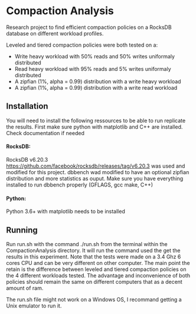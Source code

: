 # Compaction Analysis
Research project to find efficient compaction policies on a RocksDB database on different workload profiles.

Leveled and tiered compaction policies were both tested on a:
- Write heavy workload with 50% reads and 50% writes uniformaly distributed
- Read heavy workload with 95% reads and 5% writes uniformaly distributed
- A zipfian (1%, alpha = 0.99) distribution with a write heavy workload
- A zipfian (1%, alpha = 0.99) distribution with a write read workload


## Installation

You will need to install the following ressources to be able to run replicate the results.
First make sure python with matplotlib and C++ are installed. Check documentation if needed

#### RocksDB:
RocksDB v6.20.3 https://github.com/facebook/rocksdb/releases/tag/v6.20.3 was used and modified for this project.
dbbench wad modified to have an optional zipfian distribution and more statistics as ouput.
Make sure you have everything installed to run dbbench properly (GFLAGS, gcc make, C++)

#### Python:
Python 3.6+ with matplotlib needs to be installed

## Running
Run run.sh with the command ./run.sh from the terminal within the CompactionAnalysis directory. It will run the command used the get the results in this experiment. Note that the tests were made on a 3.4 Ghz 6 cores CPU and can be very different on other computer. The main point the retain is the difference between leveled and tiered compaction policies on the 4 different workloads tested. The advantage and inconvenience of both policies should remain the same on different computers that as a decent amount of ram.

The run.sh file might not work on a Windows OS, I recommand getting a Unix emulator to run it.
